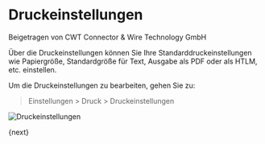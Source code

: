<!-- add-breadcrumbs -->
# Druckeinstellungen
<span class="text-muted contributed-by">Beigetragen von CWT Connector & Wire Technology GmbH</span>

Über die Druckeinstellungen können Sie Ihre Standarddruckeinstellungen wie Papiergröße, Standardgröße für Text, Ausgabe als PDF oder als HTLM, etc. einstellen.

Um die Druckeinstellungen zu bearbeiten, gehen Sie zu:

> Einstellungen > Druck > Druckeinstellungen

<img class="screenshot" alt="Druckeinstellungen" src="/docs/assets/img/setup/print/print-settings.png">

{next}
